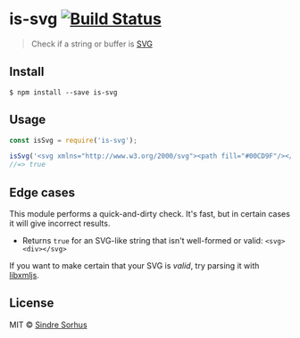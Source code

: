 # is-svg [![Build Status](https://travis-ci.org/sindresorhus/is-svg.svg?branch=master)](https://travis-ci.org/sindresorhus/is-svg)

> Check if a string or buffer is [SVG](http://en.wikipedia.org/wiki/Scalable_Vector_Graphics)


## Install

```
$ npm install --save is-svg
```


## Usage

```js
const isSvg = require('is-svg');

isSvg('<svg xmlns="http://www.w3.org/2000/svg"><path fill="#00CD9F"/></svg>');
//=> true
```


## Edge cases

This module performs a quick-and-dirty check. It's fast, but in certain cases it will give incorrect results.

- Returns `true` for an SVG-like string that isn't well-formed or valid: `<svg><div></svg>`

If you want to make certain that your SVG is *valid*, try parsing it with [libxmljs](https://github.com/polotek/libxmljs).


## License

MIT © [Sindre Sorhus](https://sindresorhus.com)
